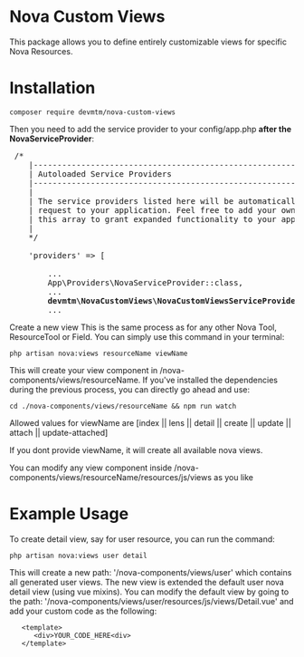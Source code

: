 
# Nova Custom Views
This package allows you to define entirely customizable views for specific Nova Resources.

# Installation 

```
composer require devmtm/nova-custom-views
```

Then you need to add the service provider to your config/app.php **after the NovaServiceProvider**:

<pre>
 /*
    |--------------------------------------------------------------------------
    | Autoloaded Service Providers
    |--------------------------------------------------------------------------
    |
    | The service providers listed here will be automatically loaded on the
    | request to your application. Feel free to add your own services to
    | this array to grant expanded functionality to your applications.
    |
    */

    'providers' => [

        ...
        App\Providers\NovaServiceProvider::class,
        ...
        <b>devmtm\NovaCustomViews\NovaCustomViewsServiceProvider::class,</b>
        ...
</pre>


Create a new view 
This is the same process as for any other Nova Tool, ResourceTool or Field. You can simply use this command in your terminal:

```
php artisan nova:views resourceName viewName
```

This will create your view component in /nova-components/views/resourceName. If you've installed the dependencies during the previous process, you can directly go ahead and use:

```
cd ./nova-components/views/resourceName && npm run watch
```

Allowed values for viewName are [index || lens || detail || create || update || attach || update-attached]

If you dont provide viewName, it will create all available nova views.

You can modify any view component inside /nova-components/views/resourceName/resources/js/views as you like

# Example Usage
To create detail view, say for user resource, you can run the command:
```
php artisan nova:views user detail
```
This will create a new path: '/nova-components/views/user' which contains all generated user views.
The new view is extended the default user nova detail view (using  vue mixins). 
You can modify the default view by going to the path: '/nova-components/views/user/resources/js/views/Detail.vue' and add your custom code as the following:
```
   <template>
      <div>YOUR_CODE_HERE<div>
   </template>
```
